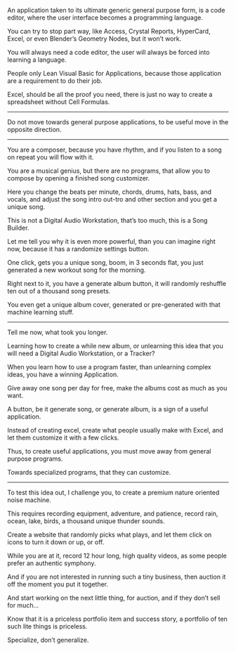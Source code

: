 An application taken to its ultimate generic general purpose form,
is a code editor, where the user interface becomes a programming language.

You can try to stop part way, like Access, Crystal Reports, HyperCard, Excel,
or even Blender’s Geometry Nodes, but it won’t work.

You will always need a code editor,
the user will always be forced into learning a language.

People only Lean Visual Basic for Applications,
because those application are a requirement to do their job.

Excel, should be all the proof you need,
there is just no way to create a spreadsheet without Cell Formulas.

---

Do not move towards general purpose applications,
to be useful move in the opposite direction.

---

You are a composer, because you have rhythm,
and if you listen to a song on repeat you will flow with it.

You are a musical genius, but there are no programs,
that allow you to compose by opening a finished song customizer.

Here you change the beats per minute, chords, drums, hats, bass, and vocals,
and adjust the song intro out-tro and other section and you get a unique song.

This is not a Digital Audio Workstation, that’s too much,
this is a Song Builder.

Let me tell you why it is even more powerful, than you can imagine right now,
because it has a randomize settings button.

One click, gets you a unique song,
boom, in 3 seconds flat, you just generated a new workout song for the morning.

Right next to it, you have a generate album button,
it will randomly reshuffle ten out of a thousand song presets.

You even get a unique album cover,
generated or pre-generated with that machine learning stuff.

---

Tell me now,
what took you longer.

Learning how to create a while new album,
or unlearning this idea that you will need a Digital Audio Workstation, or a Tracker?

When you learn how to use a program faster,
than unlearning complex ideas, you have a winning Application.

Give away one song per day for free,
make the albums cost as much as you want.

A button, be it generate song, or generate album,
is a sign of a useful application.

Instead of creating excel, create what people usually make with Excel,
and let them customize it with a few clicks.

Thus, to create useful applications,
you must move away from general purpose programs.

Towards specialized programs,
that they can customize.

---

To test this idea out, I challenge you,
to create a premium nature oriented noise machine.

This requires recording equipment, adventure, and patience,
record rain, ocean, lake, birds, a thousand unique thunder sounds.

Create a website that randomly picks what plays,
and let them click on icons to turn it down or up, or off.

While you are at it, record 12 hour long,
high quality videos, as some people prefer an authentic symphony.

And if you are not interested in running such a tiny business,
then auction it off the moment you put it together.

And start working on the next little thing,
for auction, and if they don’t sell for much…

Know that it is a priceless portfolio item and success story,
a portfolio of ten such lite things is priceless.

Specialize,
don’t generalize.
